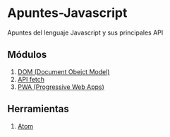 # Apuntes-Javascript
Apuntes del lenguaje Javascript y sus principales API

## Módulos
1. [DOM (Document Obejct Model)](./docs/DOM/README.md)
2. [API fetch](./docs/fetch/README.md)
3. [PWA (Progressive Web Apps)](./docs/PWA/README.md)

## Herramientas
1. [Atom](./docs/atom/README.md)
